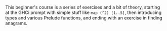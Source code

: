 This beginner's course is a series of exercises and a bit of theory, starting at the GHCi prompt with simple stuff like `map (^2) [1..5]`, then introducing types and various Prelude functions, and ending with an exercise in finding anagrams.
